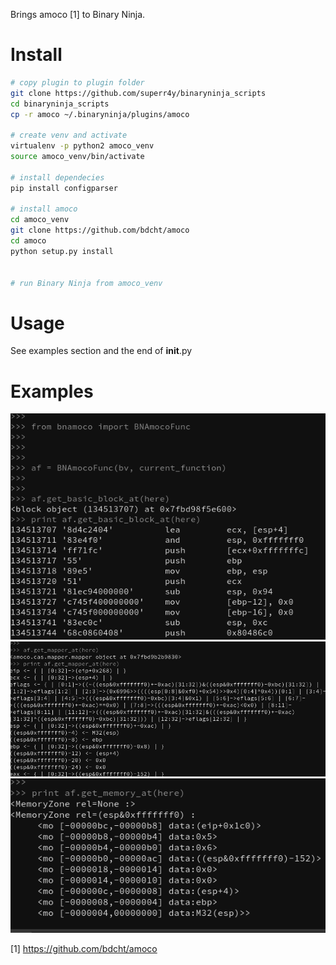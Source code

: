 Brings amoco [1] to Binary Ninja.

# Install
```bash
# copy plugin to plugin folder
git clone https://github.com/superr4y/binaryninja_scripts
cd binaryninja_scripts
cp -r amoco ~/.binaryninja/plugins/amoco

# create venv and activate
virtualenv -p python2 amoco_venv
source amoco_venv/bin/activate

# install dependecies
pip install configparser

# install amoco
cd amoco_venv
git clone https://github.com/bdcht/amoco
cd amoco
python setup.py install


# run Binary Ninja from amoco_venv
```

# Usage
See examples section and the end of __init__.py 

# Examples
![amoco_basic_block](/images/amoco_basic_blocks.png)
![amoco_mapper](/images/amoco_mapper.png)
![amoco_memory_area](/images/amoco_memory_area.png)


[1] https://github.com/bdcht/amoco
